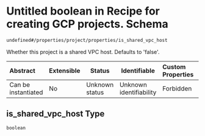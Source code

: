 # Untitled boolean in Recipe for creating GCP projects. Schema

```txt
undefined#/properties/project/properties/is_shared_vpc_host
```

Whether this project is a shared VPC host. Defaults to 'false'.


| Abstract            | Extensible | Status         | Identifiable            | Custom Properties | Additional Properties | Access Restrictions | Defined In                                                                                                      |
| :------------------ | ---------- | -------------- | ----------------------- | :---------------- | --------------------- | ------------------- | --------------------------------------------------------------------------------------------------------------- |
| Can be instantiated | No         | Unknown status | Unknown identifiability | Forbidden         | Allowed               | none                | [project.schema.json\*](../../../../../../../../../../tmp/182028425/project.schema.json "open original schema") |

## is_shared_vpc_host Type

`boolean`
